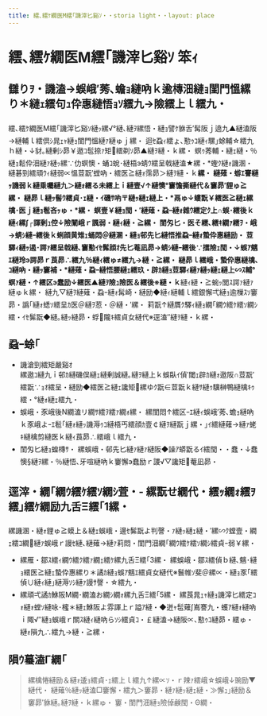 ```yaml
---
title: 繧､繧ｹ繝医Μ繧｢譏滓匕谿ｿ・・storia light・・layout: place
---
```



# 繧､繧ｹ繝医Μ繧｢譏滓匕谿ｿ 笨ｨ

## 讎りｦ・譏溘→蜈峨′莠､蟾ｮ縺吶ｋ逾槫沺縺ｮ閨門慍縲り＊縺ｪ繧句ｭ伜惠縺悟ｮｿ繧九→險繧上ｌ繧九・
繧､繧ｹ繝医Μ繧｢譏滓匕谿ｿ縺ｯ縲√°縺､縺ｦ縲悟・縺ｮ譬ｹ貅舌′髯阪ｊ遶九▲縺溘阪→縺輔ｌ繧倶ｼ晁ｪｬ縺ｮ閨門慍縺ｧ縺ゅｊ縲・ 
迴ｾ蝨ｨ繧ょ､懃ｩｺ縺ｨ騾｣蜍輔☆繧九ｈ縺・↓豺｡縺剰ｼ昴￥遨ｺ髢捺ｧ矩繧剃ｿ昴▲縺ｦ縺・ｋ縲・ 
螟ｩ莠輔・縺ｪ縺・％縺ｮ鬆伜沺縺ｧ縺ｯ縲∵仂螟懊・蛹ｺ蛻･縺梧э蜻ｳ繧呈戟縺溘★縲・*蟶ｸ縺ｫ譏溷・縺碁剄繧頑ｳｨ縺弱∝慍荳翫′螳吶・繧医≧縺ｫ霈昴＞縺ｦ縺・ｋ**縲・
縺薙・蝣ｴ謇縺ｯ譏弱ｋ縺乗囑縺九＞縺ｫ繧る未繧上ｉ縺壹√↑縺懊°窶憺撕縺代＆窶昴′貍ゅ≧縲・ 
縺昴ｌ縺ｯ髻ｳ繧貞･ｪ縺・ｲ磯ｻ吶〒縺ｯ縺ｪ縺上・*鬲ゅ↓螻翫￥繧医≧縺ｪ縲檎･医ｊ縺ｮ髱吝ｯゅ・*縲・ 
螟壹￥縺ｮ閠・′縺薙・蝨ｰ縺ｫ雜ｳ繧定ｸ上∩蜈･繧後ｋ縺ｨ縲∫┌諢剰ｭ倥↓險闡峨ｒ諷弱・縺ｨ縺・≧縲・
閨匁匕・医そ繧､繧ｷ繝ｧ繧ｦ・峨→蜻ｼ縺ｰ繧後ｋ蜊顔黄雉ｪ蛹悶＠縺溷・縺ｮ邨先匕縺悟推蝨ｰ縺ｫ蟄伜惠縺励・ 
荳驛ｨ縺ｯ遏･諤ｧ繧呈戟縺､窶懃ｲｾ髴顔ｵ先匕菴凪昴→蜻ｼ縺ｰ繧後∵擂險ｪ閠・↓蜈ｱ魑ｴ縺玲э諤昴ｒ莨昴∴繧九％縺ｨ繧ゅ≠繧九→縺・≧縲・ 
縺昴ｌ繧峨・蟄伜惠縺檎､ｺ縺吶・縺ｯ窶補・*縺薙・蝨ｰ縺悟腰縺ｪ繧玖・辟ｶ縺ｮ荳驛ｨ縺ｧ縺ｯ縺ｪ縺上∽ｽ輔°螟ｧ縺・↑繧区э蠢励↓繧医▲縺ｦ險ｭ險医＆繧後※縺・ｋ**縺ｨ縺・≧蜿ｯ閭ｽ諤ｧ縺ｧ縺ゅｋ縲・
縺九▽縺ｦ縺薙・蝨ｰ縺ｫ髯崎・縺励◆縺ｨ縺輔ｌ繧銀懈弌縺ｮ逾樔ｽｿ窶昴・譌｢縺ｫ蟋ｿ繧呈ｶ医＠縺ｦ荵・＠縺・′縲・ 
莉翫↑縺贋ｸ驛ｨ縺ｮ繝｢繝ｳ繧ｹ繧ｿ繝ｼ繧・ｲｾ髴翫◆縺｡縺ｯ縺昴・蜉隴ｷ繧貞女縺代※逕溘″縺ｦ縺・ｋ縲・
## 蝨ｰ蜍｢
- 譏滄剄繧矩嚴谿ｵ  
縲遨ｺ縺九ｉ邨ｶ縺磯俣縺ｪ縺剰誠縺｡縺ｦ縺上ｋ蜈臥ｲ偵′閾ｪ辟ｶ縺ｫ遨阪∩荳翫′繧翫∵ｮｵ繧呈・縺励◆繧医≧縺ｪ讒矩縲ゆｸ翫∈荳翫ｋ縺ｻ縺ｩ驥榊鴨縺檎ｷｩ繧・°縺ｫ縺ｪ繧九・
- 蜈峨・豕峨後Ν繝溘リ繝ｻ繧ｦ繧ｧ繝ｫ縲・ 
縲閨悶↑繧区ｰｴ縺ｨ蜈峨′莠､蟾ｮ縺吶ｋ豕峨よｰｴ髱｢縺ｫ縺ｯ譏溽ｩｺ縺梧丐繧顔ｶ壹￠縺ｦ縺翫ｊ縲・｣ｲ繧縺薙→縺ｧ蛯ｷ縺檎剪縺医ｋ縺ｨ莨昴∴繧峨ｌ繧九・
- 閨匁匕縺ｮ蝗槫ｻ・ 
縲蜈峨・邨先匕縺ｧ縺ｧ縺阪◆譟ｱ蟒翫るｲ繧閠・・蠢・↓蠢懊§縺ｦ縲・％縺悟､牙喧縺吶ｋ窶懈э蠢励ｒ謖√▽讒矩菴凪昴・
## 逕滓・繝｢繝ｳ繧ｹ繧ｿ繝ｼ萓・- 縲翫せ繝代・繧ｯ繝ｫ繧ｦ繧｣繧ｹ繝励九舌Ξ繧｢1縲・ 
縲譏溷・縺ｫ貍ゅ≧蟆上＆縺ｪ蜈峨・邊ｾ髴翫よ判謦・ｧ縺ｯ縺ｪ縺・′縲∽ｸ螳壹・繝ｪ繧ｺ繝縺ｧ蜈峨ｒ謾ｾ縺､縺薙→縺ｧ莉悶・閨門沺繝｢繝ｳ繧ｹ繧ｿ繝ｼ繧貞ｰ弱￥縲・
- 縲雁・鄒ｽ繧ｨ繝ｳ繧ｸ繧ｧ繝ｪ繧ｹ縲九舌Ξ繧｢3縲・ 
縲蜈峨・鄒ｽ繧偵ｂ縺､魑･縺ｮ繧医≧縺ｪ蟄伜惠縲り＊譎ｶ縺ｮ蜈ｱ魑ｴ繧貞女縺代※鬟帷ｿ斐＠縲∝・縺ｮ豕｢繧偵∪縺ｨ縺｣縺溽ｿｼ縺ｧ謾ｻ謦・☆繧九・
- 縲頑弌譎ｶ鮴阪Μ繝･繝溘お繝ｼ繝ｫ縲九舌Ξ繧｢5縲・ 
縲莨晁ｪｬ縺ｮ譏滓匕繧定ｺｫ縺ｫ螳ｿ縺咏･櫁＊縺ｪ鮴阪よ雰諢上ｒ謚ｱ縺・◆迸ｬ髢薙∫嶌謇九・蠖ｱ縺ｫ縺吶ｉ陬√″縺ｮ蜈峨ｒ關ｽ縺ｨ縺吶らｿｼ繧貞ｺ・￡縺溘→縺阪∝､懃ｩｺ縺昴・繧ゅ・縺ｫ隕九∴繧九→縺・≧縲・
## 隕ｳ蟇溘Γ繝｢
> 縲檎惓縺励＆縺ｫ逶ｮ繧貞･ｪ繧上ｌ繧九↑縲∝ｿ・ｒ辣ｧ繧峨☆蜈峨↓豌励▼縺代・ 
> 縺薙％縺ｯ縺溘□窶懈・繧九＞窶昴・縺ｧ縺ｯ縺ｪ縺・≫懈ｭ｣縺励＆窶昴′貅縺｡縺ｦ縺・ｋ縲ゅ・ 
> 窶・閨門沺縺ｮ險倬鹸閠・Θ繝・